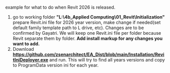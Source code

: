 
example for what to do when Revit 2026 is released.

1. go to working folder __"L:\4b_Applied Computing\01_Revit\Initialization"__ prepare Revit.ini file for 2026 year version, make change if needed(set default family template path to L drive, etc). Changes are to be confirmed by Gayatri. We will keep one Revit.ini file per folder because Revit separate them by folder. __Add install markup for any changes you want to add.__
2. Download __https://github.com/zsenarchitect/EA_Dist/blob/main/Installation/RevitIniDeployer.exe__ and run. This will try to find all years versions and copy to ProgramData version ini for each year.
